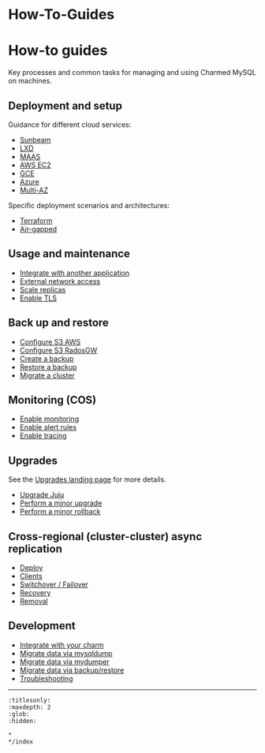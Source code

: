 
# How-To-Guides

# How-to guides

Key processes and common tasks for managing and using Charmed MySQL on machines.

## Deployment and setup

Guidance for different cloud services:
* [Sunbeam]
* [LXD]
* [MAAS]
* [AWS EC2]
* [GCE]
* [Azure]
* [Multi-AZ]

Specific deployment scenarios and architectures:

* [Terraform]
* [Air-gapped]

## Usage and maintenance
* [Integrate with another application]
* [External network access]
* [Scale replicas]
* [Enable TLS]

## Back up and restore
* [Configure S3 AWS]
* [Configure S3 RadosGW]
* [Create a backup]
* [Restore a backup]
* [Migrate a cluster]

## Monitoring (COS)
* [Enable monitoring]
* [Enable alert rules]
* [Enable tracing]

## Upgrades
See the [Upgrades landing page] for more details.
* [Upgrade Juju]
* [Perform a minor upgrade]
* [Perform a minor rollback]

## Cross-regional (cluster-cluster) async replication
* [Deploy]
* [Clients]
* [Switchover / Failover]
* [Recovery]
* [Removal]

## Development
* [Integrate with your charm]
* [Migrate data via mysqldump]
* [Migrate data via mydumper]
* [Migrate data via backup/restore]
* [Troubleshooting]


<!--Links-->

[Sunbeam]: /how-to-guides/deploy/sunbeam
[LXD]: /how-to-guides/deploy/lxd
[MAAS]: /how-to-guides/deploy/maas
[AWS EC2]: /how-to-guides/deploy/aws-ec2
[GCE]: /how-to-guides/deploy/gce
[Azure]: /how-to-guides/deploy/azure
[Multi-AZ]: /how-to-guides/deploy/multi-az
[Terraform]: /how-to-guides/deploy/terraform
[Air-gapped]: /how-to-guides/deploy/air-gapped

[Integrate with another application]: /how-to-guides/integrate-with-another-application
[External network access]: /how-to-guides/external-network-access
[Scale replicas]: /how-to-guides/scale-replicas
[Enable TLS]: /how-to-guides/enable-tls

[Configure S3 AWS]: /how-to-guides/back-up-and-restore/configure-s3-aws
[Configure S3 RadosGW]: /how-to-guides/back-up-and-restore/configure-s3-radosgw
[Create a backup]: /how-to-guides/back-up-and-restore/create-a-backup
[Restore a backup]: /how-to-guides/back-up-and-restore/restore-a-backup
[Migrate a cluster]: /how-to-guides/back-up-and-restore/migrate-a-cluster

[Enable monitoring]: /how-to-guides/monitoring-cos/enable-monitoring
[Enable alert rules]: /how-to-guides/monitoring-cos/enable-alert-rules
[Enable tracing]: /how-to-guides/monitoring-cos/enable-tracing

[Upgrades landing page]: /how-to-guides/upgrade/index
[Upgrade Juju]: /how-to-guides/upgrade/upgrade-juju
[Perform a minor upgrade]: /how-to-guides/upgrade/perform-a-minor-upgrade
[Perform a minor rollback]: /how-to-guides/upgrade/perform-a-minor-rollback

[Integrate with your charm]: /how-to-guides/development/integrate-with-your-charm
[Migrate data via mysqldump]: /how-to-guides/development/migrate-data-via-mysqldump
[Migrate data via mydumper]: /how-to-guides/development/migrate-data-via-mydumper
[Migrate data via backup/restore]: /how-to-guides/development/migrate-data-via-backup-restore
[Troubleshooting]: /how-to-guides/development/troubleshooting/index

[Deploy]: /how-to-guides/cross-regional-async-replication/deploy
[Clients]: /how-to-guides/cross-regional-async-replication/clients
[Switchover / Failover]: /how-to-guides/cross-regional-async-replication/switchover-failover
[Recovery]: /how-to-guides/cross-regional-async-replication/recovery
[Removal]: /how-to-guides/cross-regional-async-replication/removal

-------------------------


```{toctree}
:titlesonly:
:maxdepth: 2
:glob:
:hidden:

*
*/index
